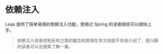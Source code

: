 # 依赖注入

Leap 提供了简单易用的依赖注入功能，使用过 Spring 的读者相信可以很快上手。

> 依赖注入或者控制反转之类的概念和原理在本文档就不多做介绍了，感兴趣的读者可以去搜索了解一番。
